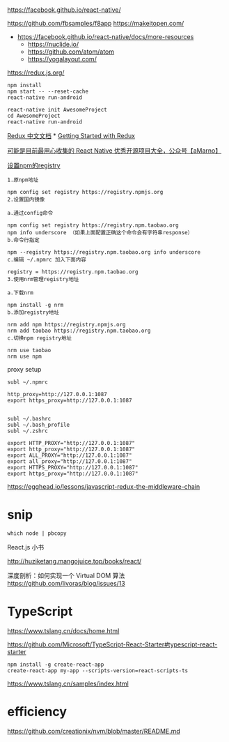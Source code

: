 # 
https://facebook.github.io/react-native/

https://github.com/fbsamples/f8app
https://makeitopen.com/

* https://facebook.github.io/react-native/docs/more-resources
    * https://nuclide.io/
    * https://github.com/atom/atom
    * https://yogalayout.com/



https://redux.js.org/


```
npm install
npm start -- --reset-cache
react-native run-android

react-native init AwesomeProject
cd AwesomeProject
react-native run-android
```


[Redux 中文文档](https://cn.redux.js.org/)
    * [Getting Started with Redux](https://egghead.io/courses/getting-started-with-redux)


[可能是目前最用心收集的 React Native 优秀开源项目大全，公众号【aMarno】](https://github.com/MarnoDev/react-native-open-project)


[设置npm的registry](https://www.cnblogs.com/sghy/p/6840925.html)

```shell
1.原npm地址

npm config set registry https://registry.npmjs.org 
2.设置国内镜像

a.通过config命令

npm config set registry https://registry.npm.taobao.org 
npm info underscore （如果上面配置正确这个命令会有字符串response）
b.命令行指定

npm --registry https://registry.npm.taobao.org info underscore 
c.编辑 ~/.npmrc 加入下面内容

registry = https://registry.npm.taobao.org
3.使用nrm管理registry地址

a.下载nrm

npm install -g nrm
b.添加registry地址

nrm add npm https://registry.npmjs.org
nrm add taobao https://registry.npm.taobao.org
c.切换npm registry地址

nrm use taobao
nrm use npm
```

proxy setup

```
subl ~/.npmrc

http_proxy=http://127.0.0.1:1087
export https_proxy=http://127.0.0.1:1087


subl ~/.bashrc
subl ~/.bash_profile
subl ~/.zshrc

export HTTP_PROXY="http://127.0.0.1:1087"
export http_proxy="http://127.0.0.1:1087"
export ALL_PROXY="http://127.0.0.1:1087"
export all_proxy="http://127.0.0.1:1087"
export HTTPS_PROXY="http://127.0.0.1:1087"
export https_proxy="http://127.0.0.1:1087"
```

https://egghead.io/lessons/javascript-redux-the-middleware-chain


# snip

```
which node | pbcopy
```


React.js 小书

http://huziketang.mangojuice.top/books/react/

深度剖析：如何实现一个 Virtual DOM 算法
https://github.com/livoras/blog/issues/13


# TypeScript
https://www.tslang.cn/docs/home.html

https://github.com/Microsoft/TypeScript-React-Starter#typescript-react-starter
```
npm install -g create-react-app
create-react-app my-app --scripts-version=react-scripts-ts
```

https://www.tslang.cn/samples/index.html

# efficiency

https://github.com/creationix/nvm/blob/master/README.md

